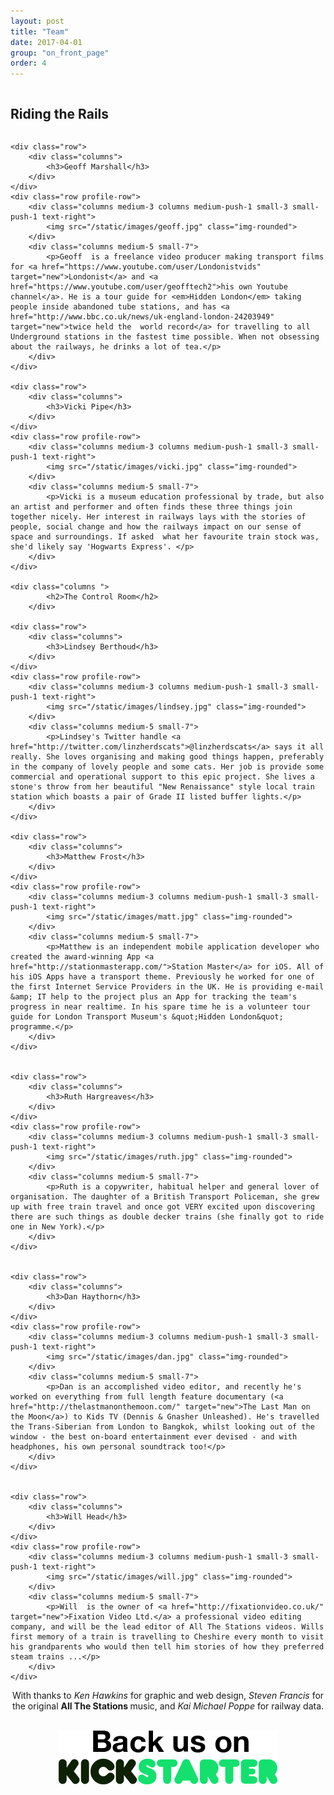 ```yaml
---
layout: post
title: "Team"
date: 2017-04-01
group: "on_front_page"
order: 4
---
```



<a name="team"></a>
<div class="bgbox lead">
	<div class="row">
		<div class="columns">
			<h2>Riding the Rails</h2>
		</div>
	</div>

	<div class="row">
		<div class="columns">
			<h3>Geoff Marshall</h3>
		</div>
	</div>
	<div class="row profile-row">
		<div class="columns medium-3 columns medium-push-1 small-3 small-push-1 text-right">
			<img src="/static/images/geoff.jpg" class="img-rounded">
		</div>
		<div class="columns medium-5 small-7">
			<p>Geoff  is a freelance video producer making transport films for <a href="https://www.youtube.com/user/Londonistvids" target="new">Londonist</a> and <a href="https://www.youtube.com/user/geofftech2">his own Youtube channel</a>. He is a tour guide for <em>Hidden London</em> taking people inside abandoned tube stations, and has <a href="http://www.bbc.co.uk/news/uk-england-london-24203949" target="new">twice held the  world record</a> for travelling to all Underground stations in the fastest time possible. When not obsessing about the railways, he drinks a lot of tea.</p>
		</div>
	</div>

	<div class="row">
		<div class="columns">
			<h3>Vicki Pipe</h3>
		</div>
	</div>
	<div class="row profile-row">
		<div class="columns medium-3 columns medium-push-1 small-3 small-push-1 text-right">
			<img src="/static/images/vicki.jpg" class="img-rounded">
		</div>
		<div class="columns medium-5 small-7">
			<p>Vicki is a museum education professional by trade, but also an artist and performer and often finds these three things join together nicely. Her interest in railways lays with the stories of people, social change and how the railways impact on our sense of space and surroundings. If asked  what her favourite train stock was, she'd likely say 'Hogwarts Express'. </p>
		</div>
	</div>

	<div class="columns ">
			<h2>The Control Room</h2>
		</div>

	<div class="row">
		<div class="columns">
			<h3>Lindsey Berthoud</h3>
		</div>
	</div>
	<div class="row profile-row">
		<div class="columns medium-3 columns medium-push-1 small-3 small-push-1 text-right">
			<img src="/static/images/lindsey.jpg" class="img-rounded">
		</div>
		<div class="columns medium-5 small-7">
			<p>Lindsey's Twitter handle <a href="http://twitter.com/linzherdscats">@linzherdscats</a> says it all really. She loves organising and making good things happen, preferably in the company of lovely people and some cats. Her job is provide some commercial and operational support to this epic project. She lives a stone's throw from her beautiful "New Renaissance" style local train station which boasts a pair of Grade II listed buffer lights.</p>
		</div>
	</div>

	<div class="row">
		<div class="columns">
			<h3>Matthew Frost</h3>
		</div>
	</div>
	<div class="row profile-row">
		<div class="columns medium-3 columns medium-push-1 small-3 small-push-1 text-right">
			<img src="/static/images/matt.jpg" class="img-rounded">
		</div>
		<div class="columns medium-5 small-7">
			<p>Matthew is an independent mobile application developer who created the award-winning App <a href="http://stationmasterapp.com/">Station Master</a> for iOS. All of his iOS Apps have a transport theme. Previously he worked for one of the first Internet Service Providers in the UK. He is providing e-mail &amp; IT help to the project plus an App for tracking the team's progress in near realtime. In his spare time he is a volunteer tour guide for London Transport Museum's &quot;Hidden London&quot; programme.</p>
		</div>
	</div>


	<div class="row">
		<div class="columns">
			<h3>Ruth Hargreaves</h3>
		</div>
	</div>
	<div class="row profile-row">
		<div class="columns medium-3 columns medium-push-1 small-3 small-push-1 text-right">
			<img src="/static/images/ruth.jpg" class="img-rounded">
		</div>
		<div class="columns medium-5 small-7">
			<p>Ruth is a copywriter, habitual helper and general lover of organisation. The daughter of a British Transport Policeman, she grew up with free train travel and once got VERY excited upon discovering there are such things as double decker trains (she finally got to ride one in New York).</p>
		</div>
	</div>


	<div class="row">
		<div class="columns">
			<h3>Dan Haythorn</h3>
		</div>
	</div>
	<div class="row profile-row">
		<div class="columns medium-3 columns medium-push-1 small-3 small-push-1 text-right">
			<img src="/static/images/dan.jpg" class="img-rounded">
		</div>
		<div class="columns medium-5 small-7">
			<p>Dan is an accomplished video editor, and recently he's worked on everything from full length feature documentary (<a href="http://thelastmanonthemoon.com/" target="new">The Last Man on the Moon</a>) to Kids TV (Dennis & Gnasher Unleashed). He's travelled the Trans-Siberian from London to Bangkok, whilst looking out of the window - the best on-board entertainment ever devised - and with headphones, his own personal soundtrack too!</p>
		</div>
	</div>


	<div class="row">
		<div class="columns">
			<h3>Will Head</h3>
		</div>
	</div>
	<div class="row profile-row">
		<div class="columns medium-3 columns medium-push-1 small-3 small-push-1 text-right">
			<img src="/static/images/will.jpg" class="img-rounded">
		</div>
		<div class="columns medium-5 small-7">
			<p>Will  is the owner of <a href="http://fixationvideo.co.uk/" target="new">Fixation Video Ltd.</a> a professional video editing company, and will be the lead editor of All The Stations videos. Wills first memory of a train is travelling to Cheshire every month to visit his grandparents who would then tell him stories of how they preferred steam trains ...</p>
		</div>
	</div>

<div align="center">
  <p>With thanks to <em>Ken Hawkins</em> for graphic and web design, <em>Steven Francis</em> for the original <strong>All The Stations </strong>music, and <em>Kai Michael Poppe</em> for railway data.</p>


  <br/><a href="https://www.kickstarter.com/projects/562621903/all-the-stations" target="new"><img src="/static/images/backus-black.png" class="img-responsive"></a>

</div>
